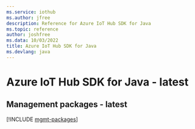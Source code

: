 ```yaml
---
ms.service: iothub
ms.author: jfree
description: Reference for Azure IoT Hub SDK for Java
ms.topic: reference
author: joshfree
ms.data: 10/03/2022
title: Azure IoT Hub SDK for Java
ms.devlang: java
---
```

# Azure IoT Hub SDK for Java - latest

## Management packages - latest
[!INCLUDE [mgmt-packages](iot-hub-mgmt-index.md)]
